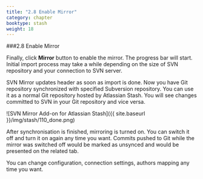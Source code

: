 ```yaml
---
title: "2.8 Enable Mirror"
category: chapter
booktype: stash
weight: 18
---
```

###2.8 Enable Mirror

Finally, click **Mirror** button to enable the mirror.
The progress bar will start. Initial import process may take a while depending on the size of SVN repository and your connection to SVN server.

SVN Mirror updates header as soon as import is done. Now you have Git repository synchronized with specified Subversion repository. You can use it as a normal Git repository hosted by Atlassian Stash.
You will see changes committed to SVN in your Git repository and vice versa.

![SVN Mirror Add-on for Atlassian Stash]({{ site.baseurl }}/img/stash/110_done.png)

After synchronisation is finished, mirroring is turned on. You can switch it off and turn it on again any time you want. Commits pushed to Git while the mirror was switched off would be marked as unsynced and would be presented on the related tab.

You can change configuration, connection settings, authors mapping any time you want.

[](#up)




